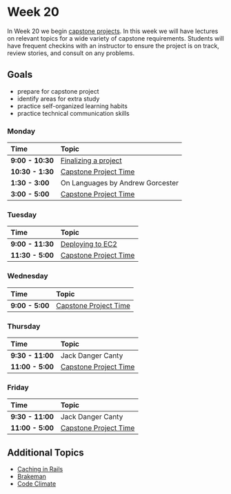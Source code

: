 # Week 20

In Week 20 we begin [capstone projects](../capstone/capstone.md). In this week
we will have lectures on relevant topics for a wide variety of capstone
requirements. Students will have frequent checkins with an instructor to ensure
the project is on track, review stories, and consult on any problems.

## Goals

- prepare for capstone project
- identify areas for extra study
- practice self-organized learning habits
- practice technical communication skills

### Monday

| Time              | Topic                                        |
|:------------------|:---------------------------------------------|
| **9:00 - 10:30** | [Finalizing a project](/week17/choose-your-project.md) |
| **10:30 - 1:30**  | [Capstone Project Time](../capstone/capstone.md)|
| **1:30 - 3:00**   | On Languages by Andrew Gorcester         |
| **3:00 - 5:00**  | [Capstone Project Time](../capstone/capstone.md)|

### Tuesday

| Time              | Topic                                                  |
|:------------------|:-------------------------------------------------------|
| **9:00 - 11:30**  | [Deploying to EC2](tuesday/provisioning-and-deploying-to-a-vps.md) |
| **11:30 - 5:00**  | [Capstone Project Time](../capstone/capstone.md)|

### Wednesday

| Time            | Topic                      |
|:----------------|:---------------------------|
| **9:00 - 5:00**  | [Capstone Project Time](../capstone/capstone.md)|

### Thursday

| Time            | Topic                            |
|:----------------|:---------------------------------|
| **9:30 - 11:00** | Jack Danger Canty                    |
| **11:00 - 5:00**  | [Capstone Project Time](../capstone/capstone.md)|

### Friday

| Time              | Topic                                                  |
|:------------------|:-------------------------------------------------------|
| **9:30 - 11:00** | Jack Danger Canty                    |
| **11:00 - 5:00**  | [Capstone Project Time](../capstone/capstone.md)|

Additional Topics
----------

- [Caching in Rails](wednesday/caching-in-rails.md)
- [Brakeman](thursday/brakeman.md)
- [Code Climate](thursday/code_climate.md)
